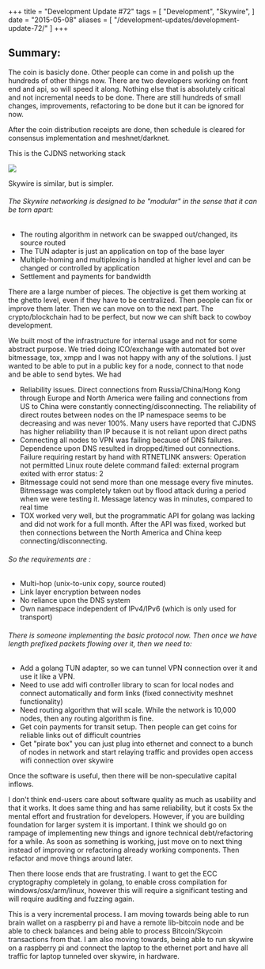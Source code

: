 +++
title = "Development Update #72"
tags = [
    "Development",
    "Skywire",
]
date = "2015-05-08"
aliases = [
	"/development-updates/development-update-72/"
]
+++

## Summary:

The coin is basicly done. Other people can come in and polish up the hundreds of other things now. There are two developers working on front end and api, so will speed it along. Nothing else that is absolutely critical and not incremental needs to be done. There are still hundreds of small changes, improvements, refactoring to be done but it can be ignored for now.

After the coin distribution receipts are done, then schedule is cleared for consensus implementation and meshnet/darknet.

This is the CJDNS networking stack

![](/img/dev-update-72-1.png)

Skywire is similar, but is simpler.

###### The Skywire networking is designed to be "modular" in the sense that it can be torn apart:
- The routing algorithm in network can be swapped out/changed, its source routed
- The TUN adapter is just an application on top of the base layer
- Multiple-homing and multiplexing is handled at higher level and can be changed or controlled by application
- Settlement and payments for bandwidth

There are a large number of pieces. The objective is get them working at the ghetto level, even if they have to be centralized. Then people can fix or improve them later. Then we can move on to the next part. The crypto/blockchain had to be perfect, but now we can shift back to cowboy development.

We built most of the infrastructure for internal usage and not for some abstract purpose. We tried doing ICO/exchange with automated bot over bitmessage, tox, xmpp and I was not happy with any of the solutions. I just wanted to be able to put in a public key for a node, connect to that node and be able to send bytes. We had
- Reliability issues. Direct connections from Russia/China/Hong Kong through Europe and North America were failing and connections from US to China were constantly connecting/disconnecting. The reliability of direct routes between nodes on the IP namespace seems to be decreasing and was never 100%. Many users have reported that CJDNS has higher reliability than IP because it is not reliant upon direct paths
- Connecting all nodes to VPN was failing because of DNS failures. Dependence upon DNS resulted in dropped/timed out connections. Failure requiring restart by hand with RTNETLINK answers: Operation not permitted Linux route delete command failed: external program exited with error status: 2
- Bitmessage could not send more than one message every five minutes. Bitmessage was completely taken out by flood attack during a period when we were testing it. Message latency was in minutes, compared to real time
- TOX worked very well, but the programmatic API for golang was lacking and did not work for a full month. After the API was fixed, worked but then connections between the North America and China keep connecting/disconnecting.

###### So the requirements are :
- Multi-hop (unix-to-unix copy, source routed)
- Link layer encryption between nodes
- No reliance upon the DNS system
- Own namespace independent of IPv4/IPv6 (which is only used for transport)

###### There is someone implementing the basic protocol now. Then once we have length prefixed packets flowing over it, then we need to:
- Add a golang TUN adapter, so we can tunnel VPN connection over it and use it like a VPN.
- Need to use add wifi controller library to scan for local nodes and connect automatically and form links (fixed connectivity meshnet functionality)
- Need routing algorithm that will scale. While the network is 10,000 nodes, then any routing algorithm is fine.
- Get coin payments for transit setup. Then people can get coins for reliable links out of difficult countries
- Get "pirate box" you can just plug into ethernet and connect to a bunch of nodes in network and start relaying traffic and provides open access wifi connection over skywire

Once the software is useful, then there will be non-speculative capital inflows.

I don't think end-users care about software quality as much as usability and that it works. It does same thing and has same reliability, but it costs 5x the mental effort and frustration for developers. However, if you are building foundation for larger system it is important. I think we should go on rampage of implementing new things and ignore technical debt/refactoring for a while. As soon as something is working, just move on to next thing instead of improving or refactoring already working components. Then refactor and move things around later.

Then there loose ends that are frustrating. I want to get the ECC cryptography completely in golang, to enable cross compilation for windows/osx/arm/linux, however this will require a significant testing and will require auditing and fuzzing again.

This is a very incremental process. I am moving towards being able to run brain wallet on a raspberry pi and have a remote lib-bitcoin node and be able to check balances and being able to process Bitcoin/Skycoin transactions from that. I am also moving towards, being able to run skywire on a raspberry pi and connect the laptop to the ethernet port and have all traffic for laptop tunneled over skywire, in hardware.
